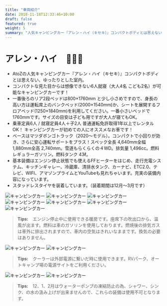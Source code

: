 ```yaml
---
title: "車両紹介"
date: 2018-11-18T12:33:46+10:00
draft: false
featured: true
weight: 5
summary: "人気キャンピングカー『アレン・ハイ（キセキ）』コンパクトボディとは思えない、ゆったりとした室内！"
---
```


# アレン・ハイ　🎉🎉🎉

- AtoZの人気キャンピングカー『アレン・ハイ（キセキ）』コンパクトボディとは思えない、ゆったりとした室内。
- コンパクトな見た目からは想像できない6人就寝（大人4名 こども2名）が可能なキャンピングカーです！
- 一番後ろのリア2段ベッドは800×1760mm と少し小さめですので、身長の高い方は運転席上のバンクベッド(2000×1540mm)か、シートを展開するフロアベッド(1250×1840mm)を利用してください。一番小さいベッドで1760mmです。サイズの目安は子ども用ですが大人が寝てもOK。
- 乗車定員6人 / 就寝定員4人＋子2人 普通運転免許取得1年以上でレンタルOK！ キャンピングカーが初めての人にオススメなお車です！
- ベースはマツダボンゴトラック（2020～モデル）。コンパクトで小回りが効き、さらに安心運転サポートをプラス！スペック全長 4,640mm全幅 1,880mm全高 2,740mm。雪道もらくらくの４WD。排気量 1,496cc。燃料 レギュラーガソリン。燃料タンク 43ℓ。
- 基本装備はエンジン停止状態でも使えるFFヒーターをはじめ、走行充電システム、キッチンギャレー、冷蔵庫、清排水タンク、カーナビ、ETC2.0、テレビ、WIFI、アマゾンプライムとYouTubeも見れちゃいます。充実の装備内容になっています。
- スタッドレスタイヤを装着しています。（装着期間は12月～3月です）

![キャンピングカー](/images/car/1/1.jpg)
![キャンピングカー](/images/car/1/2.jpg)
![キャンピングカー](/images/car/1/3.jpg)
![キャンピングカー](/images/car/1/4.jpg)
![キャンピングカー](/images/car/1/5.jpg)
![キャンピングカー](/images/car/1/6.jpg)
![キャンピングカー](/images/car/1/7.jpg)
> **Tips:**　エンジン停止中に使用できる暖房です。座席下の吹出口から、温風が出ます。燃料は車のガソリンを使用しております。燃焼後の排気ガスは車外に排出されますので、車内の空気はきれいなままです。換気の必要はありません。

![キャンピングカー](/images/car/1/8.jpg)
![キャンピングカー](/images/car/1/9.jpg)
> **Tips:**　クーラーは外部電源に繋いだ時に使用できます。RVパーク、オートキャンプ場の電源サイトをご利用ください。

![キャンピングカー](/images/car/1/10.jpg)
![キャンピングカー](/images/car/1/11.jpg)
> **Tips:**　12、1、2月はウォーターポンプの凍結防止の為、シャワー、シンク、の水の汲み上げが出来ませんので、これらの装備は使用不可となります。


